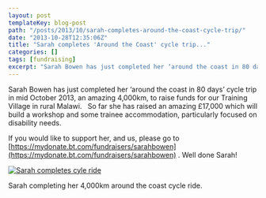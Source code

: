 ```yaml
---
layout: post
templateKey: blog-post
path: "/posts/2013/10/sarah-completes-around-the-coast-cycle-trip/"
date: "2013-10-28T12:35:06Z"
title: "Sarah completes 'Around the Coast' cycle trip..."
categories: []
tags: [fundraising]
excerpt: "Sarah Bowen has just completed her ‘around the coast in 80 days’ cycle trip in mid October 2013, an..."
---
```


Sarah Bowen has just completed her ‘around the coast in 80 days’ cycle trip in mid October 2013, an amazing 4,000km, to raise funds for our Training Village in rural Malawi.   So far she has raised an amazing £17,000 which will build a workshop and some trainee accommodation, particularly focused on disability needs.

If you would like to support her, and us, please go to [https://mydonate.bt.com/fundraisers/sarahbowen](https://mydonate.bt.com/fundraisers/sarahbowen) . Well done Sarah!

[![Sarah completes cyle ride](http://www.africanvision.org.uk/africa-vision-news/wp-content/uploads/2013/10/735-300x225.jpg)](http://www.africanvision.org.uk/africa-vision-news/wp-content/uploads/2013/10/735.jpg)

Sarah completing her 4,000km around the coast cycle ride.
